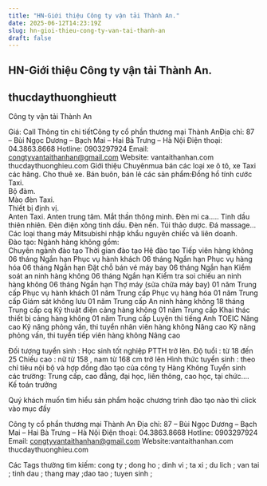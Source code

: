 ```yaml
---
title: "HN-Giới thiệu Công ty vận tải Thành An."
date: 2025-06-12T14:23:19Z
slug: hn-gioi-thieu-cong-ty-van-tai-thanh-an
draft: false
---
```


## HN-Giới thiệu Công ty vận tải Thành An.

## thucdaythuonghieutt

Công ty vận tải Thành An

 Giá: Call
 Thông tin chi tiếtCông ty cổ phần thương mại Thành AnĐịa chỉ: 87 – Bùi Ngọc Dương – Bạch Mai – Hai Bà Trưng – Hà Nội
Điện thoại: 04.3863.8668
Hotline: 0903297924
Email: congtyvantaithanhan@gmail.com
Website: vantaithanhan.com
thucdaythuonghieu.com 
Giới thiệu
Chuyênmua bán các loại xe ô tô, xe Taxi các hãng. Cho thuê xe. Bán buôn, bán lẻ các sản phẩm:Đồng hồ tính cước Taxi.  
 Bộ đàm.  
Mào đèn Taxi.  
Thiết bị định vị.  
Anten Taxi. Anten trung tâm. Mắt thần thông minh. Đèn mi ca…..
Tinh dầu thiên nhiên. 
Đèn điện xông tinh dầu. 
Đèn nến. Túi thảo dược. Đá massage…
Các loại thang máy Mitsubishi nhập khẩu nguyên chiếc 
và liên doanh.  
Đào tạo:
 Ngành hàng không gồm:  
Chuyên ngành đào tạo 
Thời gian đào tạo 
Hệ đào tạo
Tiếp viên hàng không 
 06 tháng 
Ngắn hạn
 Phục vụ hành khách 
 06 tháng 
Ngắn hạn
 Phục vụ hàng hóa 
 06 tháng 
Ngắn hạn
 Đặt chỗ bán vé máy bay 
 06 tháng 
Ngắn hạn
 Kiểm soát an ninh hàng không 
 06 tháng 
Ngắn hạn
 Kiểm tra soi chiếu an ninh hàng không 
 06 tháng 
Ngắn hạn
 Thợ máy (sửa chữa máy bay) 
 01 năm 
Trung cấp
 Phục vụ hành khách 
 01 năm 
Trung cấp
 Phục vụ hàng hóa 
 01 năm 
Trung cấp
 Giám sát không lưu 
 01 năm 
Trung cấp
An ninh hàng không 
 18 tháng 
Trung cấp cq
Kỹ thuật điện cảng hàng không 
 01 năm 
Trung cấp
 Khai thác thiết bị cảng hàng không 
 01 năm 
Trung cấp
Luyện thi tiếng Anh TOEIC 
Nâng cao
 Kỹ năng phỏng vấn, thi tuyển nhân viên hàng không 
Nâng cao
 Kỹ năng phỏng vấn, thi tuyển tiếp viên hàng không 
Nâng cao
 
 
 
 
 Đối tượng tuyển sinh : Học sinh tốt nghiệp PTTH trở lên.
Độ tuổi : từ 18 đến 25
Chiều cao : nữ từ 158 , nam từ 168 cm trở lên
 Hình thức tuyển sinh : theo chỉ tiêu nội bộ và hợp đồng đào tạo của công ty Hàng Không
Tuyển sinh các trường: Trung cấp, cao đẳng, đại học, liên thông, cao học, tại chức…. Kế toán trưởng  
 
 
 
Quý khách muốn tìm hiểu sản phẩm hoặc chương trình đào tạo nào thì click vào mục đấy
 
Công ty cổ phần thương mại Thành An
Địa chỉ: 87 – Bùi Ngọc Dương – Bạch Mai – Hai Bà Trưng – Hà Nội
Điện thoại: 04.3863.8668
Hotline: 0903297924
Email: congtyvantaithanhan@gmail.com
Website:vantaithanhan.com
thucdaythuonghieu.com
 
Các Tags thường tìm kiếm: cong ty ; dong ho ; dinh vi ; ta xi ; du lich ; van tai ; tinh dau ; thang may ;dao tao ; tuyen sinh ;